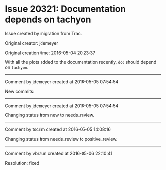 # Issue 20321: Documentation depends on tachyon

Issue created by migration from Trac.

Original creator: jdemeyer

Original creation time: 2016-05-04 20:23:37

With all the plots added to the documentation recently, `doc` should depend on `tachyon`.


---

Comment by jdemeyer created at 2016-05-05 07:54:54

New commits:


---

Comment by jdemeyer created at 2016-05-05 07:54:54

Changing status from new to needs_review.


---

Comment by tscrim created at 2016-05-05 14:08:16

Changing status from needs_review to positive_review.


---

Comment by vbraun created at 2016-05-06 22:10:41

Resolution: fixed
